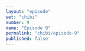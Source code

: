 ```yaml
---
layout: "episode"
set: "chibi"
number: 9
name: "Episode 9"
permalink: "chibi/episode-9"
published: false
---
```

